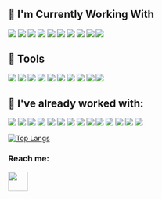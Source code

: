 
## 🔧 I'm Currently Working With
![](https://img.shields.io/badge/Node.js-43853D?style=for-the-badge&logo=node.js&logoColor=white)
![](https://img.shields.io/badge/JavaScript-323330?style=for-the-badge&logo=javascript&logoColor=F7DF1E)
![](https://img.shields.io/badge/HTML5-E34F26?style=for-the-badge&logo=html5&logoColor=white)
![](https://img.shields.io/badge/CSS3-1572B6?style=for-the-badge&logo=css3&logoColor=white)
![](https://img.shields.io/badge/Bootstrap-563D7C?style=for-the-badge&logo=bootstrap&logoColor=white)
![](https://img.shields.io/badge/python-%2314354C.svg?style=for-the-badge&logo=python&logoColor=white)
![](https://img.shields.io/badge/django-%23092E20.svg?style=for-the-badge&logo=django&logoColor=white)
![](https://img.shields.io/badge/Redis-D9281A?style=for-the-badge&logo=redis&logoColor=white)
![](https://img.shields.io/badge/aws-f9b2Af?style=for-the-badge&logo=amazon&logoColor=white)
![](https://img.shields.io/badge/travis-f9b2Af?style=for-the-badge&logo=travis&logoColor=white)

## 🔧 Tools
![](https://img.shields.io/badge/Visual_Studio_Code-0078D4?style=for-the-badge&logo=visual%20studio%20code&logoColor=white)
![](https://img.shields.io/badge/Git-F05032?style=for-the-badge&logo=git&logoColor=white)
![](https://img.shields.io/badge/Linux_Mint-87CF3E?style=for-the-badge&logo=linux-mint&logoColor=white)
![](https://img.shields.io/badge/Windows-0078D6?style=for-the-badge&logo=windows&logoColor=white)
![](https://img.shields.io/badge/npm-CB3837?style=for-the-badge&logo=npm&logoColor=white)
![](https://img.shields.io/badge/Postman-FF6C37?style=for-the-badge&logo=postman&logoColor=white)
![](https://img.shields.io/badge/Insomnia-black?style=for-the-badge&logo=insomnia&logoColor=5849BE)
![](https://img.shields.io/badge/GitHub-100000?style=for-the-badge&logo=github&logoColor=white)
![](https://img.shields.io/badge/Trello-1DA1F2?style=for-the-badge&logo=trello&logoColor=white)
![](https://img.shields.io/badge/Jira-892CA0?style=for-the-badge&logo=jira&logoColor=white)

## 🔧 I've already worked with:
![](https://img.shields.io/badge/MYSQL-ff1709?style=for-the-badge&logo=mysql&logoColor=white&color=ff1709&labelColor=gray)
![](https://img.shields.io/badge/Docker-2496ED?style=for-the-badge&logo=docker&logoColor=white)
![](https://img.shields.io/badge/kafka-%23007ACC.svg?style=for-the-badge&logo=apache-kafka&logoColor=white)
![](https://img.shields.io/badge/C%23-239120?style=for-the-badge&logo=c-sharp&logoColor=white)
![](https://img.shields.io/badge/ASP.NET-5C2D91?style=for-the-badge&logo=.net&logoColor=white)
![](https://img.shields.io/badge/Unity-100000?style=for-the-badge&logo=unity&logoColor=white)
![](https://img.shields.io/badge/firebase-%23039BE5.svg?style=for-the-badge&logo=firebase)
![](https://img.shields.io/badge/sqlite-%2307405e.svg?style=for-the-badge&logo=sqlite&logoColor=white)
![](https://img.shields.io/badge/jquery-%230769AD.svg?style=for-the-badge&logo=jquery&logoColor=white)
![](https://img.shields.io/badge/Hololens-100000?style=for-the-badge&logo=hololens&logoColor=white)
![](img.shields.io/badge/Vuforia-43853D?style=for-the-badge&logo=vuforia&logoColor=white)
![](http://img.shields.io/badge/Visual_Studio-892CA0?style=for-the-badge&logo=visual%20studio&logoColor=white)
![](https://img.shields.io/badge/EJS-F7DF1E?style=for-the-badge&logo=javascript&logoColor=black)
![](https://img.shields.io/badge/PM2-1DA1F2?style=for-the-badge&logo=pm2&logoColor=white)


[![Top Langs](https://github-readme-stats.vercel.app/api/top-langs/?username=rickrribeiro&langs_count=10&count_private=true&hide=ShaderLab,Less,Cython,PowerShell,SCSS,HLSL,Roff,PHP&layout=compact&exclude_repo=django_course,CityRACampusParty_Hololens&theme=tokyonight)](https://github.com/anuraghazra/github-readme-stats)

### Reach me:
<div text-align="justify">
  <a href="https://www.linkedin.com/in/rickrribeiro" target="_blank">
    <img height="auto" width="40" src="https://image.flaticon.com/icons/png/512/174/174857.png" />
  </a>
</div>
